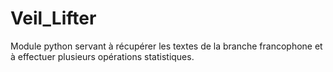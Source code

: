 # Veil_Lifter
Module python servant à récupérer les textes de la branche francophone et à effectuer plusieurs opérations statistiques.
